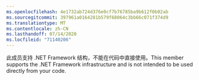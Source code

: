 ```yaml
---
ms.openlocfilehash: 4e1732ab724d376e0cf7b76785ba9b612f0b02ab
ms.sourcegitcommit: 397961a0164281b579f68064c3bb66c071f374d9
ms.translationtype: MT
ms.contentlocale: zh-CN
ms.lasthandoff: 07/14/2020
ms.locfileid: "71140206"
---
```

<span data-ttu-id="0f3f0-101">此成员支持 .NET Framework 结构，不能在代码中直接使用。</span><span class="sxs-lookup"><span data-stu-id="0f3f0-101">This member supports the .NET Framework infrastructure and is not intended to be used directly from your code.</span></span>
